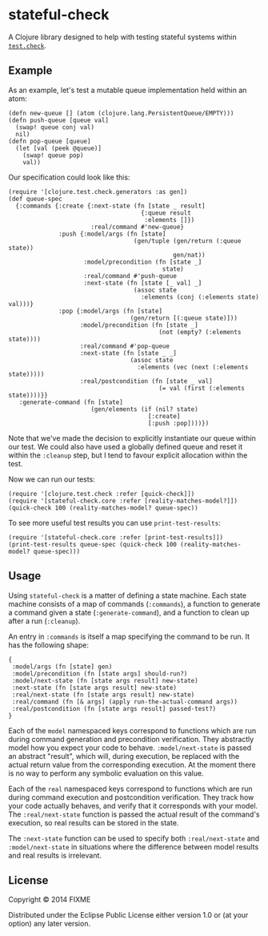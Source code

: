 # stateful-check

A Clojure library designed to help with testing stateful systems
within [`test.check`](https://github.com/clojure/test.check/).

## Example

As an example, let's test a mutable queue implementation held within
an atom:

    (defn new-queue [] (atom (clojure.lang.PersistentQueue/EMPTY)))
    (defn push-queue [queue val]
      (swap! queue conj val)
      nil)
    (defn pop-queue [queue]
      (let [val (peek @queue)]
        (swap! queue pop)
        val))

Our specification could look like this:

    (require '[clojure.test.check.generators :as gen])
    (def queue-spec
      {:commands {:create {:next-state (fn [state _ result]
                                         {:queue result
                                          :elements []})
                           :real/command #'new-queue}
                  :push {:model/args (fn [state]
                                       (gen/tuple (gen/return (:queue state))
                                                  gen/nat))
                         :model/precondition (fn [state _]
                                               state)
                         :real/command #'push-queue
                         :next-state (fn [state [_ val] _]
                                       (assoc state
                                         :elements (conj (:elements state) val)))}
                  :pop {:model/args (fn [state]
                                      (gen/return [(:queue state)]))
                        :model/precondition (fn [state _]
                                              (not (empty? (:elements state))))
                        :real/command #'pop-queue
                        :next-state (fn [state _ _]
                                      (assoc state
                                        :elements (vec (next (:elements state)))))
                        :real/postcondition (fn [state _ val]
                                              (= val (first (:elements state))))}}
       :generate-command (fn [state]
                           (gen/elements (if (nil? state)
                                           [:create]
                                           [:push :pop])))})

Note that we've made the decision to explicitly instantiate our queue
within our test. We could also have used a globally defined queue and
reset it within the `:cleanup` step, but I tend to favour explicit
allocation within the test.

Now we can run our tests:

    (require '[clojure.test.check :refer [quick-check]])
    (require '[stateful-check.core :refer [reality-matches-model?]])
    (quick-check 100 (reality-matches-model? queue-spec))

To see more useful test results you can use `print-test-results`:

    (require '[stateful-check.core :refer [print-test-results]])
    (print-test-results queue-spec (quick-check 100 (reality-matches-model? queue-spec)))

## Usage

Using `stateful-check` is a matter of defining a state machine. Each
state machine consists of a map of commands (`:commands`), a function
to generate a command given a state (`:generate-command`), and a
function to clean up after a run (`:cleanup`).

An entry in `:commands` is itself a map specifying the command to be
run. It has the following shape:

    {
     :model/args (fn [state] gen)
     :model/precondition (fn [state args] should-run?)
     :model/next-state (fn [state args result] new-state)
     :next-state (fn [state args result] new-state)
     :real/next-state (fn [state args result] new-state)
     :real/command (fn [& args] (apply run-the-actual-command args))
     :real/postcondition (fn [state args result] passed-test?)
    }

Each of the `model` namespaced keys correspond to functions which are
run during command generation and precondition verification. They
abstractly model how you expect your code to behave.
`:model/next-state` is passed an abstract "result", which will, during
execution, be replaced with the actual return value from the
corresponding execution. At the moment there is no way to perform any
symbolic evaluation on this value.

Each of the `real` namespaced keys correspond to functions which are
run during command execution and postcondition verification. They
track how your code actually behaves, and verify that it corresponds
with your model. The `:real/next-state` function is passed the actual
result of the command's execution, so real results can be stored in
the state.

The `:next-state` function can be used to specify both
`:real/next-state` and `:model/next-state` in situations where the
difference between model results and real results is irrelevant.

## License

Copyright © 2014 FIXME

Distributed under the Eclipse Public License either version 1.0 or (at
your option) any later version.
